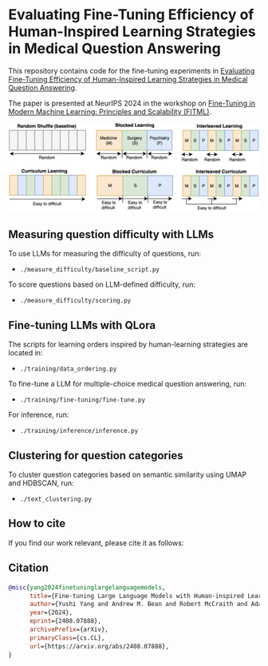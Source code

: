 # Evaluating Fine-Tuning Efficiency of Human-Inspired Learning Strategies in Medical Question Answering

This repository contains code for the fine-tuning experiments in [Evaluating Fine-Tuning Efficiency of Human-Inspired Learning Strategies in Medical Question Answering](https://arxiv.org/abs/2408.07888).

The paper is presented at NeurIPS 2024 in the workshop on [Fine-Tuning in Modern Machine Learning: Principles and Scalability (FITML)]([https://adaptive-foundation-models.org/](https://sites.google.com/view/neurips2024-ftw)).

![Fine-tuning with human-inspired learning strategies](learning_orders.png)


## Measuring question difficulty with LLMs

To use LLMs for measuring the difficulty of questions, run:
- `./measure_difficulty/baseline_script.py`

To score questions based on LLM-defined difficulty, run:
- `./measure_difficulty/scoring.py`

## Fine-tuning LLMs with QLora

The scripts for learning orders inspired by human-learning strategies are located in:
- `./training/data_ordering.py`

To fine-tune a LLM for multiple-choice medical question answering, run:
- `./training/fine-tuning/fine-tune.py`

For inference, run:
- `./training/inference/inference.py`

## Clustering for question categories

To cluster question categories based on semantic similarity using UMAP and HDBSCAN, run:
- `./text_clustering.py`

## How to cite

If you find our work relevant, please cite it as follows:

## Citation
```bibtex
@misc{yang2024finetuninglargelanguagemodels,
      title={Fine-tuning Large Language Models with Human-inspired Learning Strategies in Medical Question Answering}, 
      author={Yushi Yang and Andrew M. Bean and Robert McCraith and Adam Mahdi},
      year={2024},
      eprint={2408.07888},
      archivePrefix={arXiv},
      primaryClass={cs.CL},
      url={https://arxiv.org/abs/2408.07888}, 
}
```

